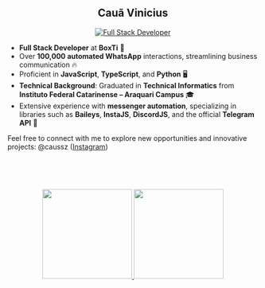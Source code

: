 <h2 align="center">Cauã Vinicius</h2>
<div>

<p align="center">
<a href="#"><img title="Full Stack Developer" src="https://img.shields.io/badge/Full Stack Developer-green?colorA=%8A0829&colorB=%4B610B&style=for-the-badge"></a>
</p>

- **Full Stack Developer** at **BoxTi** 🚀
- Over **100,000 automated WhatsApp** interactions, streamlining business communication 🔥
- Proficient in **JavaScript**, **TypeScript**, and **Python** 🖥️
- **Technical Background**: Graduated in **Technical Informatics** from **Instituto Federal Catarinense – Araquari Campus** 🎓
- Extensive experience with **messenger automation**, specializing in libraries such as **Baileys**, **InstaJS**, **DiscordJS**, and the official **Telegram API** 📲

<p>Feel free to connect with me to explore new opportunities and innovative projects: @caussz (<a href="https://instagram.com/caussz?igshid=YmMyMTA2M2Y=">Instagram</a>)</p>
</br></br>

</div>

##

<div align="center">
  <a href="https://github.com/Caussz">
  <img height="180em" src="https://github-readme-stats.vercel.app/api?username=Caussz&show_icons=true&theme=dark&include_all_commits=true&count_private=true"/>
  <img height="180em" src="https://github-readme-stats.vercel.app/api/top-langs/?username=Caussz&layout=compact&langs_count=7&theme=dark"/>
</div>
